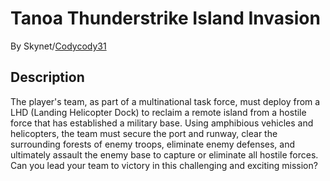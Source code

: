 # Tanoa Thunderstrike Island Invasion

By Skynet/[Codycody31](https://github.com/Codycody31)

## Description

The player's team, as part of a multinational task force, must deploy from a LHD (Landing Helicopter Dock) to reclaim a remote island from a hostile force that has established a military base. Using amphibious vehicles and helicopters, the team must secure the port and runway, clear the surrounding forests of enemy troops, eliminate enemy defenses, and ultimately assault the enemy base to capture or eliminate all hostile forces. Can you lead your team to victory in this challenging and exciting mission?

